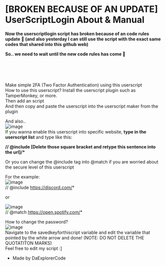 # [BROKEN BECAUSE OF AN UPDATE] UserScriptLogin About & Manual
<b>Now the userscriptlogin script has broken because of an code rules update :moyai: (and also yesterday I can still use the script with the exact same codes that shared into this github web) </br>

So.. we need to wait until the new code rules has come :moyai:</b> </br></br></br></br></br>

Make simple 2FA (Two Factor Authentication) using this userscript </br>
How to use this userscript?
Install the userscript plugin such as TamperMonkey, or more. </br>
Then add an script </br>
And then copy and paste the userscript into the userscript maker from the plugin </br>

And also.. </br>
![image](https://user-images.githubusercontent.com/70825723/203216874-d602100f-c797-454e-9445-18c24f28f02e.png)</br>
If you wanna enable this userscript into specific website, <b>type in the userscript list</b> and type like this:

<b>// @include [Delete those square bracket and retype this sentence into the url]/* </b>

Or you can change the @include tag into @match if you are worried about the secure level of this userscript

For the example: </br>
![image](https://user-images.githubusercontent.com/70825723/203217531-52c698a2-22ed-45c7-9e1e-828c011782f3.png)</br>
// @include https://discord.com/*

or 

![image](https://user-images.githubusercontent.com/70825723/203217798-a3fbcd01-647e-41d4-bd87-aa113e267771.png)</br>
// @match https://open.spotify.com/*

How to change the password?</br>
![image](https://user-images.githubusercontent.com/70825723/203216095-7059dce8-e258-453c-b4bd-27d306756d84.png)</br>
Navigate to the savedkeyforthiscript variable and edit the variable that pointed by the white arrow and done! (NOTE: DO NOT DELETE THE QUOTATITON MARKS) </br>
Feel free to edit my script :]
- Made by DaExplorerCode
